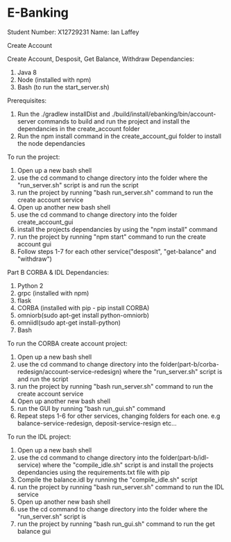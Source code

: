 # E-Banking

Student Number: X12729231
Name: Ian Laffey

Create Account

Create Account, Desposit, Get Balance, Withdraw Dependancies:
1. Java 8
2. Node (installed with npm)
3. Bash (to run the start_server.sh)

Prerequisites:
1. Run the ./gradlew installDist and ./build/install/ebanking/bin/account-server commands to build and run the project and install the dependancies in the create_account folder
2. Run the npm install command in the create_account_gui folder to install the node dependancies

To run the project:
1. Open up a new bash shell
2. use the cd command to change directory into the folder where the "run_server.sh" script is and run the script
3. run the project by running "bash run_server.sh" command to run the create account service
4. Open up another new bash shell
5. use the cd command to change directory into the folder create_account_gui
6. install the projects dependancies by using the "npm install" command
7. run the project by running "npm start" command to run the create account gui
8. Follow steps 1-7 for each other service("desposit", "get-balance" and "withdraw")

Part B
CORBA & IDL Dependancies:
1. Python 2
2. grpc (installed with npm)
3. flask
4. CORBA (installed with pip - pip install CORBA)
5. omniorb(sudo apt-get install python-omniorb)
6. omniidl(sudo apt-get install-python)
7. Bash


To run the CORBA  create account project:
1. Open up a new bash shell
2. use the cd command to change directory into the folder(part-b/corba-redesign/account-service-redesign) where the "run_server.sh" script is and run the script
3. run the project by running "bash run_server.sh" command to run the create account service
4. Open up another new bash shell
5. run the GUI by running "bash run_gui.sh" command
6. Repeat steps 1-6 for other services, changing folders for each one. e.g balance-service-redesign, deposit-service-resign etc...

To run the IDL project:
1. Open up a new bash shell
2. use the cd command to change directory into the folder(part-b/idl-service) where the "compile_idle.sh" script is and install the projects dependancies using the requirements.txt file with pip
3. Compile the balance.idl by running the "compile_idle.sh" script
4. run the project by running "bash run_server.sh" command to run the IDL service
5. Open up another new bash shell
6. use the cd command to change directory into the folder where the "run_server.sh" script is
7. run the project by running "bash run_gui.sh" command to run the get balance gui